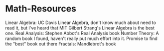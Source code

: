 # Math-Resources

Linear Algebra: UC Davis Linear Algebra, don't know much about need to read it, but I've heard that MIT Gilbert Strang's Linear Algebra is the best one.
Real Analysis: Stephen Abbot's Real Analysis book
Number Theory: A random book I found, haven't really put much effort into it. Promise to find the "best" book out there
Fractals: Mandlebrot's book
